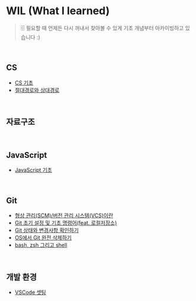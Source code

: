 # WIL (What I learned)
> 🗄️ 필요할 때 언제든 다시 꺼내서 찾아볼 수 있게 기초 개념부터 아카이빙하고 있습니다 :)

<br>

## CS
- [CS 기초](https://github.com/jacenam/WIL-archive/tree/main/CS)
- [절대경로와 상대경로](https://github.com/jacenam/WIL-archive/blob/main/CS/%EC%A0%88%EB%8C%80%EA%B2%BD%EB%A1%9C%EC%99%80%20%EC%83%81%EB%8C%80%EA%B2%BD%EB%A1%9C.md)

<br>

## 자료구조

<br>

## JavaScript
- [JavaScript 기초](https://github.com/jacenam/WIL/tree/main/JavaScript)

<br>

## Git
- [형상 관리(SCM)/버전 관리 시스템(VCS)이란](https://github.com/jacenam/WIL-archive/blob/main/Git/%EB%B2%84%EC%A0%84%EA%B4%80%EB%A6%AC%EB%9E%80.md)
- [Git 초기 설정 및 기초 명령어(feat. 로컬저장소)](https://github.com/jacenam/WIL-archive/blob/main/Git/Git%20%EC%B4%88%EA%B8%B0%20%EC%84%A4%EC%A0%95%20%EB%B0%8F%20%EA%B8%B0%EC%B4%88%20%EB%AA%85%EB%A0%B9%EC%96%B4(feat.%20%EB%A1%9C%EC%BB%AC%20%EC%A0%80%EC%9E%A5%EC%86%8C).md)
- [Git 상태와 변경사항 확인하기](https://github.com/jacenam/WIL-archive/blob/main/Git/Git%20%EC%83%81%ED%83%9C%EC%99%80%20%EB%B3%80%EA%B2%BD%EC%82%AC%ED%95%AD%20%ED%99%95%EC%9D%B8%ED%95%98%EA%B8%B0.md)
- [OS에서 Git 완전 삭제하기](https://github.com/jacenam/WIL-archive/blob/main/Git/OS%EC%97%90%EC%84%9C%20Git%20%EC%99%84%EC%A0%84%20%EC%82%AD%EC%A0%9C%ED%95%98%EA%B8%B0.md)
- [bash, zsh 그리고 shell]()

<br>

## 개발 환경
- [VSCode 셋팅](https://github.com/jacenam/WIL-archive/blob/main/IDE/VSCode%20%EC%85%8B%ED%8C%85.md)
